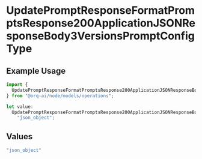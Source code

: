 # UpdatePromptResponseFormatPromptsResponse200ApplicationJSONResponseBody3VersionsPromptConfigType

## Example Usage

```typescript
import {
  UpdatePromptResponseFormatPromptsResponse200ApplicationJSONResponseBody3VersionsPromptConfigType,
} from "@orq-ai/node/models/operations";

let value:
  UpdatePromptResponseFormatPromptsResponse200ApplicationJSONResponseBody3VersionsPromptConfigType =
    "json_object";
```

## Values

```typescript
"json_object"
```